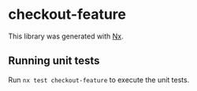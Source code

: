 # checkout-feature

This library was generated with [Nx](https://nx.dev).

## Running unit tests

Run `nx test checkout-feature` to execute the unit tests.
